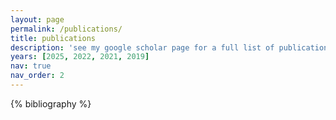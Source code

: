 ```yaml
---
layout: page
permalink: /publications/
title: publications
description: 'see my google scholar page for a full list of publications.'
years: [2025, 2022, 2021, 2019]
nav: true
nav_order: 2
---
```


<!-- _pages/publications.md -->

<div class="publications">

{% bibliography %}

</div>
